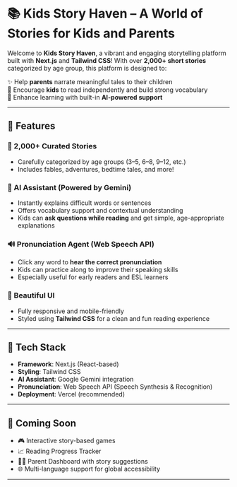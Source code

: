 # 📚 Kids Story Haven – A World of Stories for Kids and Parents

Welcome to **Kids Story Haven**, a vibrant and engaging storytelling platform built with **Next.js** and **Tailwind CSS**! With over **2,000+ short stories** categorized by age group, this platform is designed to:

✨ Help **parents** narrate meaningful tales to their children  
📖 Encourage **kids** to read independently and build strong vocabulary  
🧠 Enhance learning with built-in **AI-powered support**

---

## 🌟 Features

### 📖 2,000+ Curated Stories
- Carefully categorized by age groups (3–5, 6–8, 9–12, etc.)
- Includes fables, adventures, bedtime tales, and more!

### 🤖 AI Assistant (Powered by Gemini)
- Instantly explains difficult words or sentences
- Offers vocabulary support and contextual understanding  
- Kids can **ask questions while reading** and get simple, age-appropriate explanations

### 🔊 Pronunciation Agent (Web Speech API)
- Click any word to **hear the correct pronunciation**
- Kids can practice along to improve their speaking skills  
- Especially useful for early readers and ESL learners

### 🎨 Beautiful UI
- Fully responsive and mobile-friendly
- Styled using **Tailwind CSS** for a clean and fun reading experience

---

## 🚀 Tech Stack

- **Framework**: Next.js (React-based)
- **Styling**: Tailwind CSS
- **AI Assistant**: Google Gemini integration
- **Pronunciation**: Web Speech API (Speech Synthesis & Recognition)
- **Deployment**: Vercel (recommended)

---

## 🧪 Coming Soon

- 🎮 Interactive story-based games  
- 📈 Reading Progress Tracker  
- 🧑‍🏫 Parent Dashboard with story suggestions  
- 🌐 Multi-language support for global accessibility  

---


